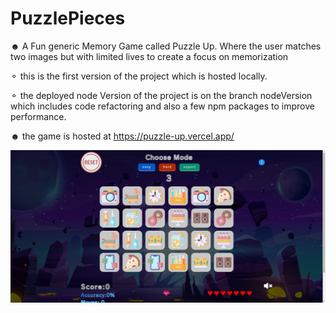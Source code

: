 # PuzzlePieces
☻ A Fun generic Memory Game called Puzzle Up. Where the user matches two images but with limited lives to create a focus on memorization 

⚬ this is the first version of the project which is hosted locally.

⚬ the deployed node Version of the project is on the branch nodeVersion which includes code refactoring and also a few npm packages to improve performance.
 
☻ the game is hosted at https://puzzle-up.vercel.app/

<a href="https://puzzle-up.vercel.app/"><img src="./screenshot.png" /><a/>
